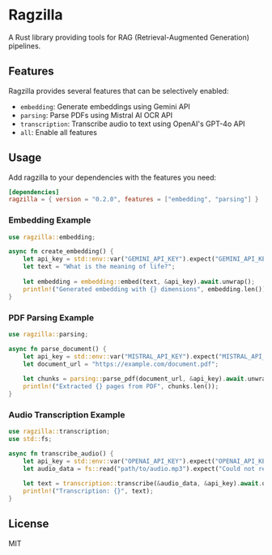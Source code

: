 # Ragzilla

A Rust library providing tools for RAG (Retrieval-Augmented Generation) pipelines.

## Features

Ragzilla provides several features that can be selectively enabled:

- `embedding`: Generate embeddings using Gemini API
- `parsing`: Parse PDFs using Mistral AI OCR API
- `transcription`: Transcribe audio to text using OpenAI's GPT-4o API
- `all`: Enable all features

## Usage

Add ragzilla to your dependencies with the features you need:

```toml
[dependencies]
ragzilla = { version = "0.2.0", features = ["embedding", "parsing"] }
```

### Embedding Example

```rust
use ragzilla::embedding;

async fn create_embedding() {
    let api_key = std::env::var("GEMINI_API_KEY").expect("GEMINI_API_KEY must be set");
    let text = "What is the meaning of life?";
    
    let embedding = embedding::embed(text, &api_key).await.unwrap();
    println!("Generated embedding with {} dimensions", embedding.len());
}
```

### PDF Parsing Example

```rust
use ragzilla::parsing;

async fn parse_document() {
    let api_key = std::env::var("MISTRAL_API_KEY").expect("MISTRAL_API_KEY must be set");
    let document_url = "https://example.com/document.pdf";
    
    let chunks = parsing::parse_pdf(document_url, &api_key).await.unwrap();
    println!("Extracted {} pages from PDF", chunks.len());
}
```

### Audio Transcription Example

```rust
use ragzilla::transcription;
use std::fs;

async fn transcribe_audio() {
    let api_key = std::env::var("OPENAI_API_KEY").expect("OPENAI_API_KEY must be set");
    let audio_data = fs::read("path/to/audio.mp3").expect("Could not read audio file");
    
    let text = transcription::transcribe(&audio_data, &api_key).await.unwrap();
    println!("Transcription: {}", text);
}
```

## License

MIT
